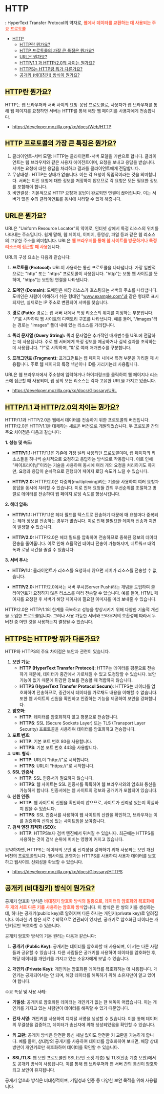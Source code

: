 # HTTP

: HyperText Transfer Protocol의 약자로, <span style="font-weight: 600; color: tomato;">웹에서 데이터를 교환하는 데 사용되는 주요 프로토콜</span>

- [HTTP](#http)
  - [HTTP란 뭔가요?](#http란-뭔가요)
  - [HTTP 프로토콜의 가장 큰 특징은 뭔가요?](#http-프로토콜의-가장-큰-특징은-뭔가요)
  - [URL은 뭔가요?](#url은-뭔가요)
  - [HTTP/1.1 과 HTTP/2.0의 차이는 뭔가요?](#http11-과-http20의-차이는-뭔가요)
  - [HTTPS는 HTTP랑 뭐가 다른가요?](#https는-http랑-뭐가-다른가요)
  - [공개키 (비대칭키) 방식이 뭔가요?](#공개키-비대칭키-방식이-뭔가요)

## <span style='background-color: #fff5b1; color: black'>HTTP란 뭔가요?</span>

HTTP는 웹 브라우저와 서버 사이의 요청-응답 프로토콜로, 사용자가 웹 브라우저를 통해 웹 페이지를 요청하면 서버는 HTTP를 통해 해당 웹 페이지를 사용자에게 전송합니다.

- https://developer.mozilla.org/ko/docs/Web/HTTP

## <span style='background-color: #fff5b1; color: black'>HTTP 프로토콜의 가장 큰 특징은 뭔가요?</span>

1. 클라이언트-서버 모델: HTTP는 클라이언트-서버 모델을 기반으로 합니다. 클라이언트는 웹 브라우저와 같은 사용자 에이전트이며, 요청을 보내고 응답을 받습니다. 서버는 요청에 대한 응답을 처리하고 결과를 클라이언트에게 전달합니다.
2. 무상태성 : HTTP는 상태가 없습니다. 이는 각 요청이 독립적이라는 것을 의미합니다. 서버는 이전 요청에 대한 정보를 저장하지 않으므로 각 요청은 모든 필요한 정보를 포함해야 합니다.
3. 비연결성 : 기본적으로 HTTP 요청과 응답이 완료되면 연결이 끊어집니다. 이는 서버가 많은 수의 클라이언트를 동시에 처리할 수 있게 해줍니다.

## <span style='background-color: #fff5b1; color: black'>URL은 뭔가요?</span>

URL은 "Uniform Resource Locator"의 약어로, 인터넷 상에서 특정 리소스의 위치를 나타내는 주소입니다. 쉽게 말해, 웹 페이지, 이미지, 동영상, 파일 등과 같은 웹 리소스의 고유한 주소를 의미합니다. URL은 <span style="font-weight: 600; color: tomato;">웹 브라우저를 통해 웹 사이트를 방문하거나 특정 리소스에 접근할 때 사용</span>됩니다.

URL의 구성 요소는 다음과 같습니다:

1. **프로토콜 (Protocol):** URL이 사용하는 통신 프로토콜을 나타냅니다. 가장 일반적으로는 "http" 또는 "https" 프로토콜이 사용됩니다. "http"는 보통 웹 사이트를 뜻하며, "https"는 보안된 연결을 나타냅니다.

2. **도메인 (Domain):** 도메인은 해당 리소스가 호스팅되는 서버의 주소를 나타냅니다. 도메인은 사람이 이해하기 쉬운 형태인 "www.example.com"과 같은 형태로 표시되지만, 실제로는 IP 주소로 변환되어 서버를 찾습니다.

3. **경로 (Path):** 경로는 웹 서버 내에서 특정 리소스의 위치를 지정하는 부분입니다. "/"로 시작하여 웹 사이트의 디렉토리 구조를 나타냅니다. 예를 들어, "/images"라는 경로는 "images" 폴더 내에 있는 리소스를 가리킵니다.

4. **쿼리 문자열 (Query String):** 쿼리 문자열은 추가적인 매개변수를 URL에 전달하는 데 사용됩니다. 주로 웹 서버에게 특정 정보를 제공하거나 검색 결과를 조작하는 데 사용됩니다. "?"로 시작하며, "&"로 여러 매개변수를 구분합니다.

5. **프래그먼트 (Fragment):** 프래그먼트는 웹 페이지 내에서 특정 부분을 가리킬 때 사용됩니다. 주로 웹 페이지의 특정 섹션이나 ID를 가리키는데 사용됩니다.

URL은 웹 브라우저에서 주소창에 입력하거나 하이퍼링크를 클릭하여 웹 페이지나 리소스에 접근할 때 사용되며, 웹 상의 모든 리소스는 각자 고유한 URL을 가지고 있습니다.

- https://developer.mozilla.org/ko/docs/Glossary/URL

## <span style='background-color: #fff5b1; color: black'>HTTP/1.1 과 HTTP/2.0의 차이는 뭔가요?</span>

HTTP/1.1과 HTTP/2.0은 웹에서 데이터를 전송하기 위한 프로토콜의 버전입니다. HTTP/2.0은 HTTP/1.1을 대체하는 새로운 버전으로 개발되었습니다. 두 프로토콜 간의 주요 차이점은 다음과 같습니다:

**1. 성능 및 속도:**

- **HTTP/1.1:** HTTP/1.1은 기존에 가장 널리 사용되던 프로토콜이며, 웹 페이지의 리소스들을 하나씩 순차적으로 요청하고 응답하는 방식으로 작동합니다. 이로 인해 "파이프라이닝"이라는 기술을 사용하여 동시에 여러 개의 요청을 처리하기도 하지만, 요청과 응답이 순차적으로 진행되어 페이지 로딩 속도가 느릴 수 있습니다.

- **HTTP/2.0:** HTTP/2.0은 다중화(multiplexing)라는 기술을 사용하여 여러 요청과 응답을 동시에 처리할 수 있습니다. 이로 인해 요청들 간의 우선순위를 조절하고 병렬로 데이터를 전송하여 웹 페이지 로딩 속도를 향상시킵니다.

**2. 헤더 압축:**

- **HTTP/1.1:** HTTP/1.1은 헤더 필드를 텍스트로 전송하기 때문에 매 요청마다 중복되는 헤더 정보를 전송하는 경우가 많습니다. 이로 인해 불필요한 데이터 전송과 지연이 발생할 수 있습니다.

- **HTTP/2.0:** HTTP/2.0은 헤더 필드를 압축하여 전송하므로 중복된 정보의 데이터 전송을 줄여줍니다. 이로 인해 효율적인 데이터 전송이 가능해지며, 네트워크 대역폭과 로딩 시간을 줄일 수 있습니다.

**3. 서버 푸시:**

- **HTTP/1.1:** 클라이언트가 리소스를 요청하지 않으면 서버가 리소스를 전송할 수 없습니다.

- **HTTP/2.0:** HTTP/2.0에서는 서버 푸시(Server Push)라는 개념을 도입하여 클라이언트가 요청하지 않은 리소스를 미리 전송할 수 있습니다. 예를 들어, HTML 페이지를 요청한 후 서버가 해당 페이지에 필요한 이미지를 미리 보내줄 수 있습니다.

HTTP/2.0은 HTTP/1.1의 한계를 극복하고 성능을 향상시키기 위해 다양한 기술적 개선을 도입한 프로토콜입니다. 그러나 사용 가능한 서버와 브라우저의 호환성에 따라서 두 버전 중 어떤 것을 사용하는지 결정될 수 있습니다.

## <span style='background-color: #fff5b1; color: black'>HTTPS는 HTTP랑 뭐가 다른가요?</span>

HTTP와 HTTPS의 주요 차이점은 보안과 관련이 있습니다.

1. **보안 기능**:
   - **HTTP (HyperText Transfer Protocol)**: HTTP는 데이터를 평문으로 전송하기 때문에, 데이터가 중간에서 가로채질 수 있고 도청당할 수 있습니다. 보안 기능이 없기 때문에 민감한 정보를 전송할 때 적합하지 않습니다.
   - **HTTPS (HyperText Transfer Protocol Secure)**: HTTPS는 데이터를 암호화하여 전송하므로, 중간에서 데이터를 가로채도 내용을 이해할 수 없습니다. 또한 웹 사이트의 신원을 확인하고 인증하는 기능을 제공하여 보안을 강화합니다.
2. **암호화**:
   - **HTTP**: 데이터를 암호화하지 않고 평문으로 전송합니다.
   - **HTTPS**: SSL (Secure Sockets Layer) 또는 TLS (Transport Layer Security) 프로토콜을 사용하여 데이터를 암호화하고 전송합니다.
3. **포트 번호**:
   - **HTTP**: 기본 포트 번호 80을 사용합니다.
   - **HTTPS**: 기본 포트 번호 443을 사용합니다.
4. **URL 형식**:
   - **HTTP**: URL이 "http://"로 시작합니다.
   - **HTTPS**: URL이 "https://"로 시작합니다.
5. **SSL 인증서**:
   - **HTTP**: SSL 인증서가 필요하지 않습니다.
   - **HTTPS**: 웹 사이트는 SSL 인증서를 획득하여 웹 브라우저와의 암호화 통신을 가능하게 합니다. 인증서에는 웹 사이트의 정보와 공개키가 포함되어 있습니다.
6. **신원 인증**:
   - **HTTP**: 웹 사이트의 신원을 확인하지 않으므로, 사이트가 신뢰성 있는지 확실하지 않을 수 있습니다.
   - **HTTPS**: SSL 인증서를 사용하여 웹 사이트의 신원을 확인하고, 브라우저는 이를 검증하여 신뢰성 있는 사이트임을 보여줍니다.
7. **검색 엔진 최적화 (SEO)**:
   - **HTTP**: HTTPS보다 검색 엔진에서 뒤쳐질 수 있습니다. 최근에는 HTTPS를 사용하는 것이 검색 순위에 미치는 영향이 커지고 있습니다.

요약하자면, HTTPS는 데이터의 보안 및 신뢰성을 강화하기 위해 사용되는 보안 개선 버전의 프로토콜입니다. 웹사이트 운영자는 HTTPS를 사용하여 사용자 데이터를 보호하고 웹사이트 신뢰성을 확보할 수 있습니다.

- https://developer.mozilla.org/ko/docs/Glossary/HTTPS

## <span style='background-color: #fff5b1; color: black'>공개키 (비대칭키) 방식이 뭔가요?</span>

공개키 암호화 방식은 <span style="font-weight: 600; color: tomato;">비대칭키 암호화 방식의 일종으로, 데이터의 암호화와 복호화에 두 개의 서로 다른 키를 사용하는 암호화 방식</span>입니다. 이 방식은 한 쌍의 키를 생성하는데, 하나는 공개키(public key)로 알려지며 다른 하나는 개인키(private key)로 알려집니다. 이러한 키 쌍은 서로 수학적으로 연관되어 있지만, 공개키로 암호화된 데이터는 개인키로만 복호화할 수 있습니다.

공개키 암호화 방식의 기본 원리는 다음과 같습니다:

1. **공개키 (Public Key):** 공개키는 데이터를 암호화할 때 사용되며, 이 키는 다른 사람들과 공유할 수 있습니다. 다른 사람들은 공개키를 사용하여 데이터를 암호화한 후, 해당 데이터를 개인키를 가지고 있는 소유자에게 보낼 수 있습니다.

2. **개인키 (Private Key):** 개인키는 암호화된 데이터를 복호화하는 데 사용됩니다. 개인키는 공개되어서는 안 되며, 해당 데이터를 해독하기 위해 소유자만이 알고 있어야 합니다.

주요 특징 및 사용 사례:

- **기밀성:** 공개키로 암호화된 데이터는 개인키가 없는 한 해독이 어렵습니다. 이는 개인키를 가지고 있는 사람만이 데이터를 해독할 수 있기 때문입니다.

- **전자 서명:** 개인키를 사용하여 디지털 서명을 생성할 수 있습니다. 이를 통해 데이터의 무결성을 검증하고, 데이터가 송신자에 의해 생성되었음을 확인할 수 있습니다.

- **키 교환:** 공개키 방식은 안전한 통신 채널 없이도 안전한 키 교환을 가능하게 합니다. 예를 들어, 상대방의 공개키를 사용하여 데이터를 암호화하여 보내면, 해당 상대방만이 개인키로만 복호화하여 데이터를 확인할 수 있습니다.

- **SSL/TLS:** 웹 보안 프로토콜인 SSL(보안 소켓 계층) 및 TLS(전송 계층 보안)에서도 공개키 방식이 사용됩니다. 이를 통해 웹 브라우저와 웹 서버 간의 통신이 암호화되고 보안이 유지됩니다.

공개키 암호화 방식은 비대칭적이며, 기밀성과 인증 등 다양한 보안 목적을 위해 사용됩니다.
